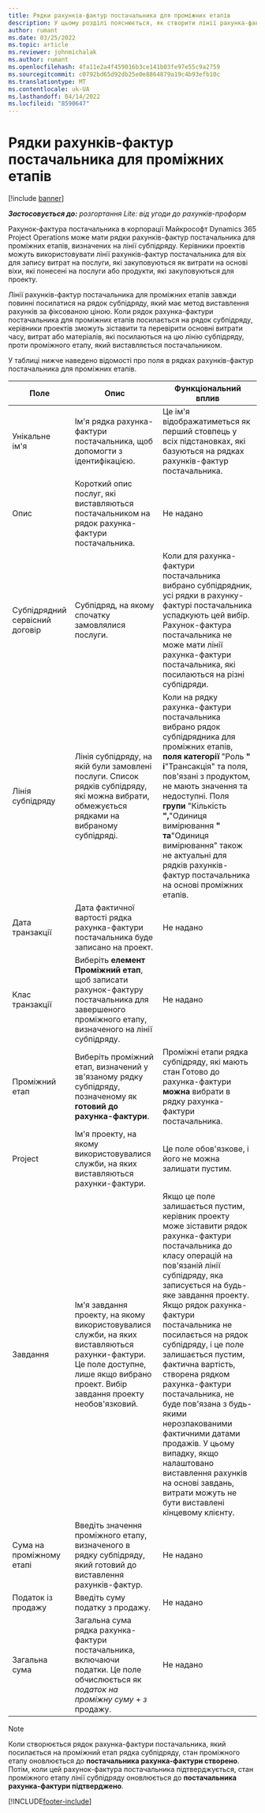 ```yaml
---
title: Рядки рахунків-фактур постачальника для проміжних етапів
description: У цьому розділі пояснюється, як створити лінії рахунка-фактури постачальника для проміжних етапів на субпідряді.
author: rumant
ms.date: 03/25/2022
ms.topic: article
ms.reviewer: johnmichalak
ms.author: rumant
ms.openlocfilehash: 4fa11e2a4f459016b3ce141b03fe97e55c9a2759
ms.sourcegitcommit: c0792bd65d92db25e0e8864879a19c4b93efb10c
ms.translationtype: MT
ms.contentlocale: uk-UA
ms.lasthandoff: 04/14/2022
ms.locfileid: "8590647"
---
```

# <a name="vendor-invoice-lines-for-milestones"></a>Рядки рахунків-фактур постачальника для проміжних етапів

[!include [banner](../../includes/dataverse-preview.md)]

_**Застосовується до:** розгортання Lite: від угоди до рахунків-проформ_

Рахунок-фактура постачальника в корпорації Майкрософт Dynamics 365 Project Operations може мати рядки рахунків-фактур постачальника для проміжних етапів, визначених на лінії субпідряду. Керівники проектів можуть використовувати лінії рахунків-фактур постачальника для віх для запису витрат на послуги, які закуповуються як витрати на основі віхи, які понесені на послуги або продукти, які закуповуються для проекту.

Лінії рахунків-фактур постачальника для проміжних етапів завжди повинні посилатися на рядок субпідряду, який має метод виставлення рахунків за фіксованою ціною. Коли рядок рахунка-фактури постачальника для проміжних етапів посилається на рядок субпідряду, керівники проектів зможуть зіставити та перевірити основні витрати часу, витрат або матеріалів, які посилаються на цю лінію субпідряду, проти проміжного етапу, який виставляється постачальником.

У таблиці нижче наведено відомості про поля в рядках рахунків-фактур постачальника для проміжних етапів.

| Поле | Опис | Функціональний вплив |
| --- | --- | --- |
| Унікальне ім'я | Ім'я рядка рахунка-фактури постачальника, щоб допомогти з ідентифікацією. | Це ім'я відображатиметься як перший стовпець у всіх підстановках, які базуються на рядках рахунків-фактур постачальника. |
| Опис | Короткий опис послуг, які виставляються постачальником на рядок рахунка-фактури постачальника. | Не надано |
| Субпідрядний сервісний договір | Субпідряд, на якому спочатку замовлялися послуги. | Коли для рахунка-фактури постачальника вибрано субпідрядник, усі рядки в рахунку-фактурі постачальника успадкують цей вибір. Рахунок-фактура постачальника не може мати лінії рахунка-фактури постачальника, які посилаються на різні субпідряди. |
| Лінія субпідряду | Лінія субпідряду, на якій були замовлені послуги. Список рядків субпідряду, які можна вибрати, обмежується рядками на вибраному субпідряді. | Коли на рядку рахунка-фактури постачальника вибрано рядок субпідрядника для проміжних етапів, **поля категорії** "Роль **" і**"Трансакція" та поля, пов'язані з продуктом, не мають значення та недоступні. Поля **групи** "Кількість **",**"Одиниця вимірювання **" та**"Одиниця вимірювання" також не актуальні для рядків рахунків-фактур постачальника на основі проміжних етапів. |
| Дата транзакції | Дата фактичної вартості рядка рахунка-фактури постачальника буде записано на проект. | Не надано |
| Клас транзакції | Виберіть **елемент Проміжний етап**, щоб записати рахунок-фактуру постачальника для завершеного проміжного етапу, визначеного на лінії субпідряду. | Не надано |
| Проміжний етап | Виберіть проміжний етап, визначений у зв'язаному рядку субпідряду, позначеному як **готовий до рахунка-фактури**. | Проміжні етапи рядка субпідряду, які мають стан Готово до рахунка-фактури **можна** вибрати в рядку рахунка-фактури постачальника. |
| Project | Ім'я проекту, на якому використовувалися служби, на яких виставляються рахунки-фактури. | Це поле обов'язкове, і його не можна залишати пустим. |
| Завдання | Ім'я завдання проекту, на якому використовувалися служби, на яких виставляються рахунки-фактури. Це поле доступне, лише якщо вибрано проект. Вибір завдання проекту необов'язковий. | Якщо це поле залишається пустим, керівник проекту може зіставити рядок рахунка-фактури постачальника до класу операцій на пов'язаній лінії субпідряду, яка записується на будь-яке завдання проекту. Якщо рядок рахунка-фактури постачальника не посилається на рядок субпідряду, і це поле залишається пустим, фактична вартість, створена рядком рахунка-фактури постачальника, не буде пов'язана з будь-якими нерозпакованими фактичними датами продажів. У цьому випадку, якщо налаштовано виставлення рахунків на основі завдань, витрати можуть не бути виставлені кінцевому клієнту. |
| Сума на проміжному етапі | Введіть значення проміжного етапу, визначеного в рядку субпідряду, який готовий до виставлення рахунків-фактур. | Не надано |
| Податок із продажу | Введіть суму податку з продажу. | Не надано |
| Загальна сума | Загальна сума рядка рахунка-фактури постачальника, включаючи податки. Це поле обчислюється як *податок на проміжну суму* + *з* продажу. | Не надано |

> [!NOTE]
> Коли створюється рядок рахунка-фактури постачальника, який посилається на проміжний етап рядка субпідряду, стан проміжного етапу оновлюється до **постачальника рахунка-фактури створено**. Потім, коли цей рахунок-фактура постачальника підтверджується, стан проміжного етапу лінії субпідряду оновлюється до **постачальника рахунка-фактури підтверджено**.

[!INCLUDE[footer-include](../../includes/footer-banner.md)]
